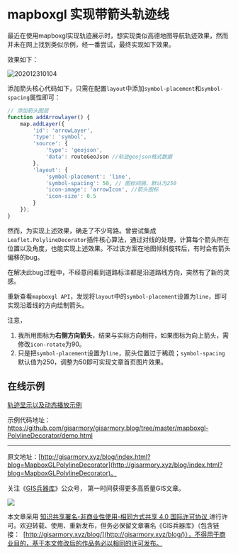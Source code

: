 # mapboxgl 实现带箭头轨迹线
最近在使用mapboxgl实现轨迹展示时，想实现类似高德地图导航轨迹效果，然而并未在网上找到类似示例，经一番尝试，最终实现如下效果。

效果如下：

![202012310104](https://blogimage.gisarmory.xyz/202012310104.gif)



添加箭头核心代码如下，只需在配置`layout`中添加`symbol-placement`和`symbol-spacing`属性即可：

```javascript
// 添加箭头图层
function addArrowlayer() {
    map.addLayer({
        'id': 'arrowLayer',
        'type': 'symbol',
        'source': {
            'type': 'geojson',
            'data': routeGeoJson //轨迹geojson格式数据
        },
        'layout': {
            'symbol-placement': 'line',
            'symbol-spacing': 50, // 图标间隔，默认为250
            'icon-image': 'arrowIcon', //箭头图标
            'icon-size': 0.5
        }
    });
}
```



然而，为实现上述效果，确走了不少弯路。曾尝试集成`Leaflet.PolylineDecorator`插件核心算法，通过对线的处理，计算每个箭头所在位置以及角度，也能实现上述效果。不过该方案在地图倾斜旋转后，有时会有箭头偏移的bug。

在解决此bug过程中，不经意间看到道路标注都是沿道路线方向，突然有了新的灵感。

重新查看`mapboxgl API`，发现将`layout`中的`symbol-placement`设置为`line`，即可实现沿着线的方向绘制箭头。

注意，

1. 我所用图标为**右侧方向箭头**，结果与实际方向相符，如果图标为向上箭头，需修改`icon-rotate`为90。
2. 只是把`symbol-placement`设置为`line`，箭头位置过于稀疏；`symbol-spacing`默认值为250，调整为50即可实现文章首页图片效果。


## 在线示例

[轨迹显示以及动态播放示例](
http://gisarmory.xyz/blog/index.html?demo=MapboxGLPolylineDecorator2)

示例代码地址：https://github.com/gisarmory/gisarmory.blog/tree/master/mapboxgl-PolylineDecorator/demo.html

* * *

原文地址：[http://gisarmory.xyz/blog/index.html?blog=MapboxGLPolylineDecorator](http://gisarmory.xyz/blog/index.html?blog=MapboxGLPolylineDecorator)。



关注《[GIS兵器库](http://gisarmory.xyz/blog/index.html?blog=wechat)》公众号， 第一时间获得更多高质量GIS文章。

![](http://blogimage.gisarmory.xyz/20200923063756.png)



本文章采用 [知识共享署名-非商业性使用-相同方式共享 4.0 国际许可协议 ](https://creativecommons.org/licenses/by-nc-sa/4.0/deed.zh)进行许可。欢迎转载、使用、重新发布，但务必保留文章署名《GIS兵器库》（包含链接：  [http://gisarmory.xyz/blog/](http://gisarmory.xyz/blog/)），不得用于商业目的，基于本文修改后的作品务必以相同的许可发布。


